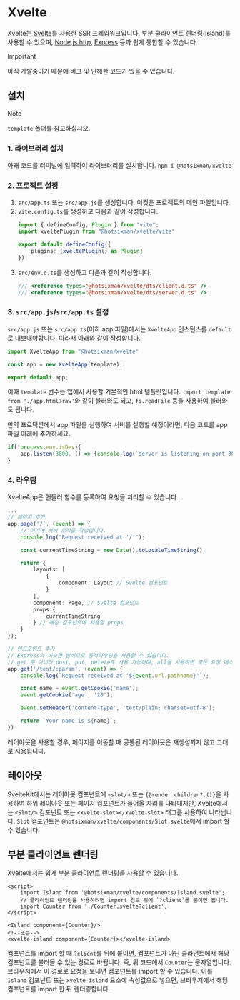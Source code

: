 # Xvelte
Xvelte는 [Svelte](https://github.com/sveltejs/svelte)를 사용한 SSR 프레임워크입니다. 부분 클라이언트 렌더링(Island)를 사용할 수 있으며, [Node.js http](https://nodejs.org/api/http.html), [Express](https://expressjs.com) 등과 쉽게 통합할 수 있습니다.

> [!IMPORTANT]
> 아직 개발중이기 때문에 버그 및 난해한 코드가 있을 수 있습니다.

## 설치
> [!NOTE]
> `template` 폴더를 참고하십시오.

### 1. 라이브러리 설치
아래 코드를 터미널에 입력하여 라이브러리를 설치합니다.
`npm i @hotsixman/xvelte`

### 2. 프로젝트 설정
1. `src/app.ts` 또는 `src/app.js`를 생성합니다. 이것은 프로젝트의 메인 파일입니다.
2. `vite.config.ts`를 생성하고 다음과 같이 작성합니다.
    ```ts
    import { defineConfig, Plugin } from "vite";
    import xveltePlugin from "@hotsixman/xvelte/vite"

    export default defineConfig({
        plugins: [xveltePlugin() as Plugin]
    })
    ```
3. `src/env.d.ts`를 생성하고 다음과 같이 작성합니다.
    ```ts
    /// <reference types="@hotsixman/xvelte/dts/client.d.ts" />
    /// <reference types="@hotsixman/xvelte/dts/server.d.ts" />
    ```

### 3. `src/app.js`/`src/app.ts` 설정
`src/app.js` 또는 `src/app.ts`(이하 app 파일)에서는 `XvelteApp` 인스턴스를 `default`로 내보내야합니다. 따라서 아래와 같이 작성합니다.
```ts
import XvelteApp from "@hotsixman/xvelte"

const app = new XvelteApp(template);

export default app;
```

이때 `template` 변수는 앱에서 사용할 기본적인 html 템플릿입니다. `import template from './app.html?raw'`와 같이 불러와도 되고, `fs.readFile` 등을 사용하여 불러와도 됩니다.

만약 프로덕션에서 app 파일을 실행하여 서버를 실행할 예정이라면, 다음 코드를 app 파일 아래에 추가하세요.
```ts
if(!process.env.isDev){
    app.listen(3000, () => {console.log(`server is listening on port 3000`)}); // port는 변경할 수 있습니다.
}
```

### 4. 라우팅
XvelteApp은 핸들러 함수를 등록하여 요청을 처리할 수 있습니다.
```ts
...
// 페이지 추가
app.page('/', (event) => {
    // 여기에 서버 로직을 작성합니다.
    console.log("Request received at '/'");

    const currentTimeString = new Date().toLocaleTimeString();

    return {
        layouts: [
            {
                component: Layout // Svelte 컴포넌트
            }
        ],
        component: Page, // Svelte 컴포넌트
        props:{
            currentTimeString
        } // 해당 컴포넌트에 사용할 props
    }
});

// 엔드포인트 추가
// Express와 비슷한 방식으로 동적라우팅을 사용할 수 있습니다.
// get 뿐 아니라 post, put, delete도 사용 가능하며, all을 사용하면 모든 요청 메소드에 핸들러 함수를 사용할 수 있습니다.
app.get('/test/:param', (event) => { 
    console.log(`Request received at '${event.url.pathname}'`);

    const name = event.getCookie('name');
    event.getCookie('age', '20');

    event.setHeader('content-type', 'text/plain; charset=utf-8');

    return `Your name is ${name}`;
})
```

레이아웃을 사용할 경우, 페이지를 이동할 때 공통된 레이아웃은 재생성되지 않고 그대로 사용됩니다.

## 레이아웃
SvelteKit에서는 레이아웃 컴포넌트에 `<slot/>` 또는 `{@render children?.()}`을 사용하여 하위 레이아웃 또는 페이지 컴포넌트가 들어올 자리를 나타내지만, Xvelte에서는 `<Slot/>` 컴포넌트 또는 `<xvelte-slot></xvelte-slot>` 태그를 사용하여 나타냅니다. `Slot` 컴포넌트는 `@hotsixman/xvelte/components/Slot.svelte`에서 import 할 수 있습니다. 

## 부분 클라이언트 렌더링
Xvelte에서는 쉽게 부분 클라이언트 렌더링을 사용할 수 있습니다.
```svelte
<script>
    import Island from '@hotsixman/xvelte/components/Island.svelte';
    // 클라이언트 렌더링을 사용하려면 import 경로 뒤에 `?client`를 붙이면 됩니다.
    import Counter from './Counter.svelte?client';
</script>

<Island component={Counter}/>
<!--또는-->
<xvelte-island component={Counter}></xvelte-island>
```

컴포넌트를 import 할 때 `?client`를 뒤에 붙이면, 컴포넌트가 아닌 클라언트에서 해당 컴포넌트를 불러올 수 있는 경로로 바뀝니다. 즉, 위 코드에서 `Counter`는 문자열입니다. 브라우저에서 이 경로로 요청을 보내면 컴포넌트를 import 할 수 있습니다. 이를 `Island` 컴포넌트 또는 `xvelte-island` 요소에 속성값으로 넣으면, 브라우저에서 해당 컴포넌트를 import 한 뒤 렌더링합니다.